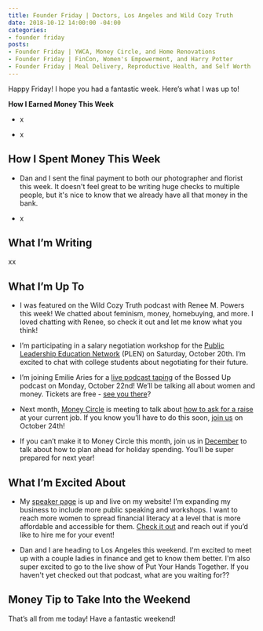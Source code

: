 ```yaml
---
title: Founder Friday | Doctors, Los Angeles and Wild Cozy Truth
date: 2018-10-12 14:00:00 -04:00
categories:
- founder friday
posts:
- Founder Friday | YWCA, Money Circle, and Home Renovations
- Founder Friday | FinCon, Women's Empowerment, and Harry Potter
- Founder Friday | Meal Delivery, Reproductive Health, and Self Worth
---
```


Happy Friday! I hope you had a fantastic week. Here’s what I was up to!

**How I Earned Money This Week**

* x

* x

## **How I Spent Money This Week**

* Dan and I sent the final payment to both our photographer and florist this week. It doesn't feel great to be writing huge checks to multiple people, but it's nice to know that we already have all that money in the bank.

* x

## **What I’m Writing**

xx

## **What I’m Up To**

* I was featured on the Wild Cozy Truth podcast with Renee M. Powers this week! We chatted about feminism, money, homebuying, and more. I loved chatting with Renee, so check it out and let me know what you think!

* I’m participating in a salary negotiation workshop for the [Public Leadership Education Network](https://plen.org/) (PLEN) on Saturday, October 20th. I’m excited to chat with college students about negotiating for their future.

* I’m joining Emilie Aries for a [live podcast taping](https://www.facebook.com/events/177486379757315/) of the Bossed Up podcast on Monday, October 22nd! We’ll be talking all about women and money. Tickets are free - [see you there](https://www.facebook.com/events/177486379757315/)?

* Next month, [Money Circle](https://www.maggiegermano.com/moneycircle/) is meeting to talk about [how to ask for a raise](https://www.maggiegermano.com/events/how-to-ask-for-a-raise/) at your current job. If you know you’ll have to do this soon, [join us](https://www.eventbrite.com/e/money-circle-how-to-ask-for-a-raise-tickets-49618103082) on October 24th!

* If you can’t make it to Money Circle this month, join us in [December](https://www.eventbrite.com/e/money-circle-how-to-plan-for-holiday-spending-tickets-50456857820) to talk about how to plan ahead for holiday spending. You’ll be super prepared for next year!

## What I’m Excited About

* My [speaker page](https://www.maggiegermano.com/speaking/) is up and live on my website! I’m expanding my business to include more public speaking and workshops. I want to reach more women to spread financial literacy at a level that is more affordable and accessible for them. [Check it out](https://www.maggiegermano.com/speaking/) and reach out if you’d like to hire me for your event!

* Dan and I are heading to Los Angeles this weekend. I'm excited to meet up with a couple ladies in finance and get to know them better. I'm also super excited to go to the live show of Put Your Hands Together. If you haven't yet checked out that podcast, what are you waiting for??

## **Money Tip to Take Into the Weekend**

That’s all from me today! Have a fantastic weekend!
